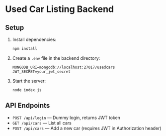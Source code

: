 # Used Car Listing Backend

## Setup

1. Install dependencies:
   ```bash
   npm install
   ```
2. Create a `.env` file in the backend directory:
   ```env
   MONGODB_URI=mongodb://localhost:27017/usedcars
   JWT_SECRET=your_jwt_secret
   ```
3. Start the server:
   ```bash
   node index.js
   ```

## API Endpoints

- `POST /api/login` — Dummy login, returns JWT token
- `GET /api/cars` — List all cars
- `POST /api/cars` — Add a new car (requires JWT in Authorization header)
